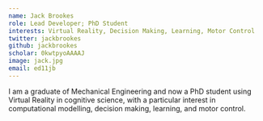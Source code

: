 ```yaml
---
name: Jack Brookes
role: Lead Developer; PhD Student
interests: Virtual Reality, Decision Making, Learning, Motor Control
twitter: jackbrookes
github: jackbrookes
scholar: 0kwtpyoAAAAJ
image: jack.jpg
email: ed11jb
---
```



I am a graduate of Mechanical Engineering and now a PhD student using Virtual Reality in cognitive science, with a particular interest in computational modelling, decision making, learning, and motor control.
